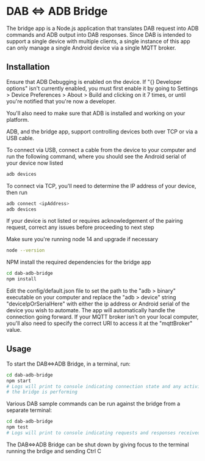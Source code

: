 # DAB <=> ADB Bridge

The bridge app is a Node.js application that translates DAB request into ADB commands and ADB output into DAB responses. Since DAB is intended to support a single device with multiple clients, a single instance of this app can only manage a single Android device via a single MQTT broker.

## Installation

Ensure that ADB Debugging is enabled on the device. If "{} Developer options" isn't currently enabled, you must first enable it by going to Settings > Device Preferences > About > Build and clicking on it 7 times, or until you're notified that you're now a developer.

You'll also need to make sure that ADB is installed and working on your platform.

ADB, and the bridge app, support controlling devices both over TCP or via a USB cable.

To connect via USB, connect a cable from the device to your computer and run the following command, where you should see the Android serial of your device now listed

```bash
adb devices
```
To connect via TCP, you'll need to determine the IP address of your device, then run

```bash
adb connect <ipAddress>
adb devices
```
If your device is not listed or requires acknowledgement of the pairing request, correct any issues before proceeding to next step

Make sure you're running node 14 and upgrade if necessary
```bash
node --version
```
NPM install the required dependencies for the bridge app
```bash
cd dab-adb-bridge
npm install
```
Edit the config/default.json file to set the path to the "adb > binary" executable on your computer and replace the "adb > device" string "deviceIpOrSerialHere" with either the ip address or Android serial of the device you wish to automate. The app will automatically handle the connection going forward. If your MQTT broker isn't on your local computer, you'll also need to specify the correct URI to access it at the "mqttBroker" value.

## Usage

To start the DAB<=>ADB Bridge, in a terminal, run:
```bash
cd dab-adb-bridge
npm start
# Logs will print to console indicating connection state and any activities
# the bridge is performing
```

Various DAB sample commands can be run against the bridge from a separate terminal:
```bash
cd dab-adb-bridge
npm test
# Logs will print to console indicating requests and responses received
```

The DAB<=>ADB Bridge can be shut down by giving focus to the terminal running the brdige and sending Ctrl C